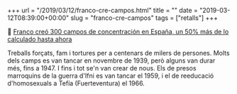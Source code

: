 +++
url = "/2019/03/12/franco-cre-campos.html"
title = ""
date = "2019-03-12T08:39:00+00:00"
slug = "franco-cre-campos"
tags = ["retalls"]
+++

📎 [Franco creó 300 campos de concentración en España, un 50% más de lo calculado hasta ahora](https://www.eldiario.es/sociedad/Franco-campos-concentracion-Espana-calculado_0_876663097.html)

Treballs forçats, fam i tortures per a centenars de milers de persones. Molts dels camps es van tancar en novembre de 1939, però alguns van durar més, fins a 1947. I fins i tot se'n van crear de nous. Els de presos marroquins de la guerra d'Ifni es van tancar el 1959, i el de reeducació d'homosexuals a Tefía (Fuerteventura) el 1966.


